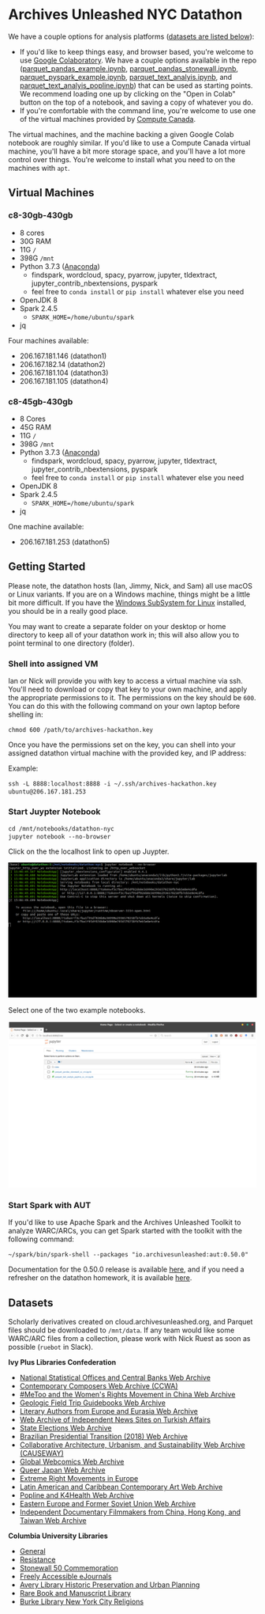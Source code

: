 # Archives Unleashed NYC Datathon

We have a couple options for analysis platforms ([datasets are listed below](datathon-nyc#datasets)):

- If you'd like to keep things easy, and browser based, you're welcome to use [Google Colaboratory](https://colab.research.google.com). We have a couple options available in the repo ([parquet_pandas_example.ipynb](https://github.com/archivesunleashed/notebooks/blob/master/parquet_pandas_example.ipynb), [parquet_pandas_stonewall.ipynb](https://github.com/archivesunleashed/notebooks/blob/master/parquet_pandas_stonewall.ipynb), [parquet_pyspark_example.ipynb](https://github.com/archivesunleashed/notebooks/blob/master/parquet_pyspark_example.ipynb), [parquet_text_analyis.ipynb](https://github.com/archivesunleashed/notebooks/blob/master/parquet_text_analyis.ipynb), and [parquet_text_analyis_popline.ipynb](https://github.com/archivesunleashed/notebooks/blob/master/parquet_text_analyis_popline.ipynb)) that can be used as starting points. We recommend loading one up by clicking on the "Open in Colab" button on the top of a notebook, and saving a copy of whatever you do.
- If you're comfortable with the command line, you're welcome to use one of the virtual machines provided by [Compute Canada](https://www.computecanada.ca/home/). 

The virtual machines, and the machine backing a given Google Colab notebook are roughly similar. If you'd like to use a Compute Canada virtual machine, you'll have a bit more storage space, and you'll have a lot more control over things. You're welcome to install what you need to on the machines with `apt`.

## Virtual Machines

### c8-30gb-430gb

- 8 cores
- 30G RAM
- 11G `/`
- 398G `/mnt`
- Python 3.7.3 ([Anaconda](https://www.anaconda.com/distribution/))
  -  findspark, wordcloud, spacy, pyarrow, jupyter, tldextract, jupyter_contrib_nbextensions, pyspark
  -  feel free to `conda install` or `pip install` whatever else you need
- OpenJDK 8
- Spark 2.4.5
  - `SPARK_HOME=/home/ubuntu/spark`
- jq

Four machines available:

- 206.167.181.146 (datathon1)
- 206.167.182.14 (datathon2)
- 206.167.181.104 (datathon3)
- 206.167.181.105 (datathon4)

### c8-45gb-430gb

- 8 Cores
- 45G RAM
- 11G `/`
- 398G `/mnt`
- Python 3.7.3 ([Anaconda](https://www.anaconda.com/distribution/))
  - findspark, wordcloud, spacy, pyarrow, jupyter, tldextract, jupyter_contrib_nbextensions, pyspark
  - feel free to `conda install` or `pip install` whatever else you need
- OpenJDK 8
- Spark 2.4.5
  - `SPARK_HOME=/home/ubuntu/spark`
- jq

One machine available:

- 206.167.181.253 (datathon5)

## Getting Started

Please note, the datathon hosts (Ian, Jimmy, Nick, and Sam) all use macOS or Linux   variants. If you are on a Windows machine, things might be a little bit more difficult. If you have the [Windows SubSystem for Linux](https://www.howtogeek.com/249966/how-to-install-and-use-the-linux-bash-shell-on-windows-10/) installed, you should be in a really good place.

You may want to create a separate folder on your desktop or home directory to keep all of your datathon work in; this will also allow you to point terminal to one directory (folder).

### Shell into assigned VM

Ian or Nick will provide you with key to access a virtual machine via ssh. You'll need to download or copy that key to your own machine, and apply the appropriate permissions to it. The permissions on the key should be `600`. You can do this with the following command on your own laptop before shelling in:

  ```
  chmod 600 /path/to/archives-hackathon.key
  ```

Once you have the permissions set on the key, you can shell into your assigned datathon virtual machine with the provided key, and IP address:

Example:

```
ssh -L 8888:localhost:8888 -i ~/.ssh/archives-hackathon.key ubuntu@206.167.181.253
```

### Start Juypter Notebook

```
cd /mnt/notebooks/datathon-nyc
jupyter notebook --no-browser
```

Click on the the localhost link to open up Juypter.

![](../assets/jupyter-shell.png)

Select one of the two example notebooks.

![](../assets/juypter.png)

### Start Spark with AUT

If you'd like to use Apache Spark and the Archives Unleashed Toolkit to analyze WARC/ARCs, you can get Spark started with the toolkit with the following command:

```
~/spark/bin/spark-shell --packages "io.archivesunleashed:aut:0.50.0"
```

Documentation for the 0.50.0 release is available [here](https://github.com/archivesunleashed/aut-docs/tree/master/aut-0.50.0), and if you need a refresher on the datathon homework, it is available [here](https://github.com/archivesunleashed/aut-docs/blob/master/aut-0.50.0/toolkit-walkthrough.md).

## Datasets

Scholarly derivatives created on cloud.archivesunleashed.org, and Parquet files should be downloaded to `/mnt/data`. If any team would like some WARC/ARC files from a collection, please work with Nick Ruest as soon as possible (`ruebot` in Slack).

**Ivy Plus Libraries Confederation**

- [National Statistical Offices and Central Banks Web Archive](https://zenodo.org/record/3633683)
- [Contemporary Composers Web Archive (CCWA)](https://zenodo.org/record/3692559)
- [#MeToo and the Women's Rights Movement in China Web Archive](https://zenodo.org/record/3633681)
- [Geologic Field Trip Guidebooks Web Archive](https://zenodo.org/record/3666295)
- [Literary Authors from Europe and Eurasia Web Archive](https://zenodo.org/record/3632728)
- [Web Archive of Independent News Sites on Turkish Affairs](https://zenodo.org/record/3633234)
- [State Elections Web Archive](https://zenodo.org/record/3635634)
- [Brazilian Presidential Transition (2018) Web Archive](https://zenodo.org/record/3659692)
- [Collaborative Architecture, Urbanism, and Sustainability Web Archive (CAUSEWAY)](https://zenodo.org/record/3674173)
- [Global Webcomics Web Archive](https://zenodo.org/record/3633737)
- [Queer Japan Web Archive](https://zenodo.org/record/3633284)
- [Extreme Right Movements in Europe](https://zenodo.org/record/3633161)
- [Latin American and Caribbean Contemporary Art Web Archive](https://zenodo.org/record/3633118)
- [Popline and K4Health Web Archive](https://zenodo.org/record/3633022)
- [Eastern Europe and Former Soviet Union Web Archive](https://zenodo.org/record/3633031)
- [Independent Documentary Filmmakers from China, Hong Kong, and Taiwan Web Archive](https://zenodo.org/record/3632912)

**Columbia University Libraries**

- [General](https://zenodo.org/record/3633290)
- [Resistance](https://zenodo.org/record/3660457)
- [Stonewall 50 Commemoration](https://zenodo.org/record/3631347)
- [Freely Accessible eJournals](https://zenodo.org/record/3633671)
- [Avery Library Historic Preservation and Urban Planning](https://doi.org/10.5683/SP2/Z68EVJ)
- [Rare Book and Manuscript Library](https://zenodo.org/record/3701593)
- [Burke Library New York City Religions](https://zenodo.org/record/3701455)
